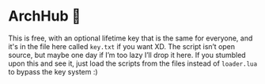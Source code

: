 # ArchHub 🧭

This is free, with an optional lifetime key that is the same for everyone, and it's in the file here called `key.txt` if you want XD. The script isn’t open source, but maybe one day if I’m too lazy I’ll drop it here. If you stumbled upon this and see it, just load the scripts from the files instead of `loader.lua` to bypass the key system :)
